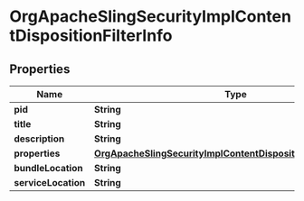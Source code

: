 

# OrgApacheSlingSecurityImplContentDispositionFilterInfo

## Properties

Name | Type | Description | Notes
------------ | ------------- | ------------- | -------------
**pid** | **String** |  |  [optional]
**title** | **String** |  |  [optional]
**description** | **String** |  |  [optional]
**properties** | [**OrgApacheSlingSecurityImplContentDispositionFilterProperties**](OrgApacheSlingSecurityImplContentDispositionFilterProperties.md) |  |  [optional]
**bundleLocation** | **String** |  |  [optional]
**serviceLocation** | **String** |  |  [optional]



